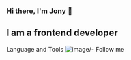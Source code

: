 ### Hi there, I'm Jony 👋

## I am a frontend developer

Language and Tools
![image](https://user-images.githubusercontent.com/50629879/212532468-759b8593-ac40-4bb4-b839-8d63a52fadfa.png)/<JS>-<Orange>
Follow me
